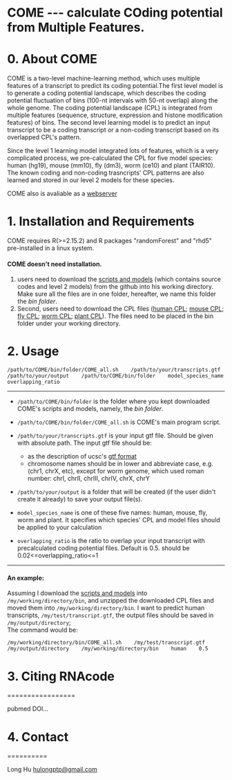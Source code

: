 
# COME --- calculate COding potential from Multiple Features.

# 0. About COME

COME is a two-level machine-learning method, which uses multiple features of a transcript to predict its coding potential.The first level model is to generate a coding potential landscape, which describes the coding potential fluctuation of bins (100-nt intervals with 50-nt overlap) along the whole genome. The coding potential landscape (CPL) is integrated from multiple features (sequence, structure, expression and histone modification features) of bins. The second level learning model is to predict an input transcript to be a coding transcript or a non-coding transcript based on its overlapped CPL's pattern. 

Since the level 1 learning model integrated lots of features, which is a very complicated process, we pre-calculated the CPL for five model species: human (hg19), mouse (mm10), fly (dm3), worm (ce10) and plant (TAIR10). The known coding and non-coding trasncripts' CPL patterns are also learned and stored in our level 2 models for these species.

COME also is avaliable as a [webserver](http://RNAfinder.ncrnalab.org/COME)  

# 1. Installation and Requirements

COME requires R(>=2.15.2) and R packages "randomForest" and "rhd5" pre-installed in a linux system.

#### COME doesn't need installation.    
1. users need to download the [scripts and models](https://github.com/lulab/COME) (which contains source codes and level 2 models) from the github into his working directory. Make sure all the files are in one folder, hereafter, we name this folder the _bin folder_.    
2. Second, users need to download the CPL files ([human CPL](http://1drv.ms/1GG4eTA/human.CPL); [mouse CPL](http://1drv.ms/1GG4eTA/mouse.CPL); [fly CPL](http://1drv.ms/1GG4eTA/fly.CPL); [worm CPL](http://1drv.ms/1GG4eTA/wrom.CPL); [plant CPL](http://1drv.ms/1GG4eTA/plant.CPL)). The files need to be placed in the bin folder under your working directory.

# 2. Usage

`/path/to/COME/bin/folder/COME_all.sh    /path/to/your/transcripts.gtf    /path/to/your/output    /path/to/COME/bin/folder    model_species_name    overlapping_ratio`
  
_____
* `/path/to/COME/bin/folder` is the folder where you kept downloaded COME's scripts and models, namely, the _bin folder_.

* `/path/to/COME/bin/folder/COME_all.sh` is COME's main program script.

* `/path/to/your/transcripts.gtf` is your input gtf file. Should be given with absolute path. The input gtf file should be:    
  * as the description of ucsc's [gtf format](http://genome.ucsc.edu/FAQ/FAQformat.html#format4)     
  * chromosome names should be in lower and abbreviate case, e.g. (chr1, chrX, etc), except for worm genome, which used roman number: chrI, chrII, chrIII, chrIV, chrX, chrY

* `/path/to/your/output` is a folder that will be created (if the user didn't create it already) to save your output file(s).

* `model_species_name` is one of these five names: human, mouse, fly, worm and plant. It specifies which species' CPL and model files should be applied to your calculation

* `overlapping_ratio` is the ratio to overlap your input transcript with precalculated coding potential files. Default is 0.5. should be 0.02<=overlapping_ratio<=1
______  

#### An example:

Assuming I download the [scripts and models](https://github.com/rnaseqsucks/COME_test2) into `/my/working/directory/bin`, and unzipped the downloaded CPL files and moved them into `/my/working/directory/bin`. I want to predict human transcripts, `/my/test/transcript.gtf`, the output files should be saved in `/my/output/directory`;  
The command would be: 

`/my/working/directory/bin/COME_all.sh    /my/test/transcript.gtf    /my/output/directory    /my/working/directory/bin    human    0.5`



# 3. Citing RNAcode
=================

pubmed DOI...


# 4. Contact
==========

Long Hu <hulongptp@gmail.com>
